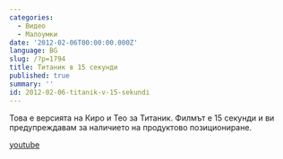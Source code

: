 ```yaml
---
categories:
  - Видео
  - Малоумки
date: '2012-02-06T00:00:00.000Z'
language: BG
slug: /?p=1794
title: Титаник в 15 секунди
published: true
summary: ''
id: 2012-02-06-titanik-v-15-sekundi
---
```


Това е версията на Киро и Тео за Титаник. Филмът е 15 секунди и ви предупреждавам за наличието на продуктово позициониране.

[youtube](https://www.youtube.com/watch?v=qEA4zKHTB6w)
